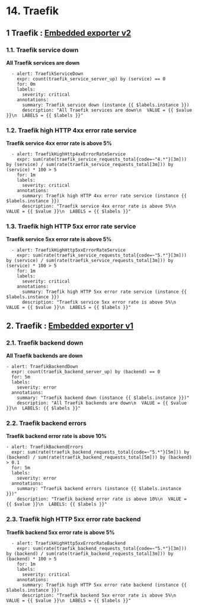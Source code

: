 # **14. Traefik**


## **1 Traefik : [Embedded exporter v2](https://docs.traefik.io/observability/metrics/prometheus/)**

### **1.1. Traefik service down**

**All Traefik services are down**

```
  - alert: TraefikServiceDown
    expr: count(traefik_service_server_up) by (service) == 0
    for: 0m
    labels:
      severity: critical
    annotations:
      summary: Traefik service down (instance {{ $labels.instance }})
      description: "All Traefik services are down\n  VALUE = {{ $value }}\n  LABELS = {{ $labels }}"
```


### **1.2. Traefik high HTTP 4xx error rate service**

**Traefik service 4xx error rate is above 5%**

```
  - alert: TraefikHighHttp4xxErrorRateService
    expr: sum(rate(traefik_service_requests_total{code=~"4.*"}[3m])) by (service) / sum(rate(traefik_service_requests_total[3m])) by (service) * 100 > 5
    for: 1m
    labels:
      severity: critical
    annotations:
      summary: Traefik high HTTP 4xx error rate service (instance {{ $labels.instance }})
      description: "Traefik service 4xx error rate is above 5%\n  VALUE = {{ $value }}\n  LABELS = {{ $labels }}"
```

### **1.3. Traefik high HTTP 5xx error rate service**

**Traefik service 5xx error rate is above 5%**

```
  - alert: TraefikHighHttp5xxErrorRateService
    expr: sum(rate(traefik_service_requests_total{code=~"5.*"}[3m])) by (service) / sum(rate(traefik_service_requests_total[3m])) by (service) * 100 > 5
    for: 1m
    labels:
      severity: critical
    annotations:
      summary: Traefik high HTTP 5xx error rate service (instance {{ $labels.instance }})
      description: "Traefik service 5xx error rate is above 5%\n  VALUE = {{ $value }}\n  LABELS = {{ $labels }}"
```


## **2. Traefik : [Embedded exporter v1](https://docs.traefik.io/observability/metrics/prometheus/)**

### **2.1. Traefik backend down**
 
**All Traefik backends are down**

```
- alert: TraefikBackendDown
  expr: count(traefik_backend_server_up) by (backend) == 0
  for: 5m
  labels:
    severity: error
  annotations:
    summary: "Traefik backend down (instance {{ $labels.instance }})"
    description: "All Traefik backends are down\n  VALUE = {{ $value }}\n  LABELS: {{ $labels }}"
```

### **2.2. Traefik backend errors**

**Traefik backend error rate is above 10%**

```
- alert: TraefikBackendErrors
  expr: sum(rate(traefik_backend_requests_total{code=~"5.*"}[5m])) by (backend) / sum(rate(traefik_backend_requests_total[5m])) by (backend) > 0.1
  for: 5m
  labels:
    severity: error
  annotations:
    summary: "Traefik backend errors (instance {{ $labels.instance }})"
    description: "Traefik backend error rate is above 10%\n  VALUE = {{ $value }}\n  LABELS: {{ $labels }}"
```

### **2.3. Traefik high HTTP 5xx error rate backend**

**Traefik backend 5xx error rate is above 5%**

```
  - alert: TraefikHighHttp5xxErrorRateBackend
    expr: sum(rate(traefik_backend_requests_total{code=~"5.*"}[3m])) by (backend) / sum(rate(traefik_backend_requests_total[3m])) by (backend) * 100 > 5
    for: 1m
    labels:
      severity: critical
    annotations:
      summary: Traefik high HTTP 5xx error rate backend (instance {{ $labels.instance }})
      description: "Traefik backend 5xx error rate is above 5%\n  VALUE = {{ $value }}\n  LABELS = {{ $labels }}"
```